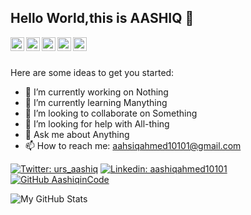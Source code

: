 ## Hello World,this is AASHIQ 👋

<a href="https://twitter.com/urs_aashiq">
  <img align="left" alt="Aashiq's Twitter" width="22px" src="https://cdn.jsdelivr.net/npm/simple-icons@v3/icons/twitter.svg" />
</a>
<a href="https://linkedin.com/in/aashiqahmed10101">
  <img align="left" alt="Aashiq's Linkdein" width="22px" src="https://cdn.jsdelivr.net/npm/simple-icons@v3/icons/linkedin.svg" />
</a>
<a href="https://github.com/AashiqinCode">
  <img align="left" alt="Aashiq's Github" width="22px" src="https://cdn.jsdelivr.net/npm/simple-icons@v3/icons/github.svg" />
</a>
</a>
<a href="https://instagram.com/aashiq._.ahmed/">
  <img align="left" alt="Aashiq's Instagram" width="22px" src="https://cdn.jsdelivr.net/npm/simple-icons@v3/icons/instagram.svg" />
</a>
<a href="https://www.facebook.com/aashiqahmed10101/">
  <img align="left" alt="Aashiq's Facebook" width="22px" src="https://cdn.jsdelivr.net/npm/simple-icons@v3/icons/facebook.svg" />
</a>
<br/>
<br/>

<!--
**AashiqinCode/AashiqinCode** is a ✨ _special_ ✨ repository because its `README.md` (this file) appears on your GitHub profile.-->

Here are some ideas to get you started:

- 🔭 I’m currently working on Nothing
- 🌱 I’m currently learning Manything
- 👯 I’m looking to collaborate on Something
- 🤔 I’m looking for help with All-thing
- 💬 Ask me about Anything
- 📫 How to reach me: aahsiqahmed10101@gmail.com 


[![Twitter: urs_aashiq](https://img.shields.io/twitter/follow/urs_aashiq?style=social)](https://twitter.com/urs_aashiq)
[![Linkedin: aashiqahmed10101](https://img.shields.io/badge/-aashiqahmed10101-blue?style=flat-square&logo=Linkedin&logoColor=white&link=https://www.linkedin.com/in/aashiqahmed10101/)](https://www.linkedin.com/in/aashiqahmed10101)
[![GitHub AashiqinCode](https://img.shields.io/github/followers/AashiqinCode?label=follow&style=social)](https://github.com/AashiqinCode)

![My GitHub Stats](https://github-readme-stats.vercel.app/api?username=AashiqinCode&&show_icons=true&title_color=ffffff&icon_color=bb2acf&text_color=daf7dc&bg_color=151515)
